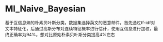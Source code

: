 # MI_Naive_Bayesian
基于互信息熵的朴素贝叶斯分类，数据集选择英文的恶意邮件，首先通过tf-idf对文本特征化，后通过高斯分布对连续特征概率进行估计，使用互信息进行加权，最终正确率为94%，想对比原始朴素贝叶斯分类提高4%左右
